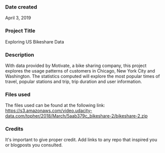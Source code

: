 ### Date created
April 3, 2019

### Project Title
Exploring US Bikeshare Data

### Description
With data provided by Motivate, a bike sharing company, this project explores the usage patterns of customers in Chicago, New York City and Washington. The statistics computed will explore the most popular times of travel, popular stations and trip, trip duration and user information.

### Files used
The files used can be found at the following link:
https://s3.amazonaws.com/video.udacity-data.com/topher/2018/March/5aab379c_bikeshare-2/bikeshare-2.zip

### Credits
It's important to give proper credit. Add links to any repo that inspired you or blogposts you consulted.
